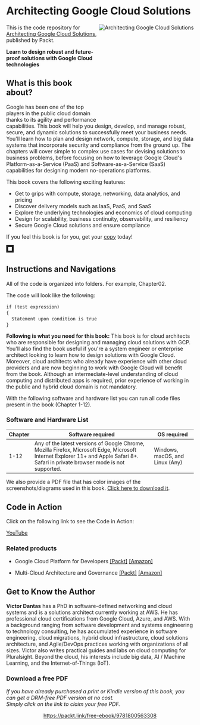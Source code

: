 # Architecting Google Cloud Solutions

<a href="https://www.packtpub.com/product/Architecting-Google-Cloud-Solutions/9781800563308?utm_source=github&utm_medium=repository&utm_campaign=9781800563308"><img src="https://static.packt-cdn.com/products/9781800563308/cover/smaller" alt="Architecting Google Cloud Solutions" height="256px" align="right"></a>

This is the code repository for [Architecting Google Cloud Solutions](https://www.packtpub.com/product/Architecting-Google-Cloud-Solutions/9781800563308?utm_source=github&utm_medium=repository&utm_campaign=9781800563308), published by Packt.

**Learn to design robust and future-proof solutions with Google Cloud technologies**

## What is this book about?
Google has been one of the top players in the public cloud domain thanks to its agility and performance capabilities. This book will help you design, develop, and manage robust, secure, and dynamic solutions to successfully meet your business needs.
You'll learn how to plan and design network, compute, storage, and big data systems that incorporate security and compliance from the ground up. The chapters will cover simple to complex use cases for devising solutions to business problems, before focusing on how to leverage Google Cloud's Platform-as-a-Service (PaaS) and Software-as-a-Service (SaaS) capabilities for designing modern no-operations platforms.

This book covers the following exciting features: 
* Get to grips with compute, storage, networking, data analytics, and pricing
* Discover delivery models such as IaaS, PaaS, and SaaS
* Explore the underlying technologies and economics of cloud computing
* Design for scalability, business continuity, observability, and resiliency
* Secure Google Cloud solutions and ensure compliance

If you feel this book is for you, get your [copy](https://www.amazon.com/dp/1800563302) today!

<a href="https://www.packtpub.com/?utm_source=github&utm_medium=banner&utm_campaign=GitHubBanner"><img src="https://raw.githubusercontent.com/PacktPublishing/GitHub/master/GitHub.png" alt="https://www.packtpub.com/" border="5" /></a>

## Instructions and Navigations
All of the code is organized into folders. For example, Chapter02.

The code will look like the following:
```
if (test expression)
{
  Statement upon condition is true
}
```

**Following is what you need for this book:**
This book is for cloud architects who are responsible for designing and managing cloud solutions with GCP. You'll also find the book useful if you're a system engineer or enterprise architect looking to learn how to design solutions with Google Cloud. Moreover, cloud architects who already have experience with other cloud providers and are now beginning to work with Google Cloud will benefit from the book. Although an intermediate-level understanding of cloud computing and distributed apps is required, prior experience of working in the public and hybrid cloud domain is not mandatory.

With the following software and hardware list you can run all code files present in the book (Chapter 1-12).

### Software and Hardware List

| Chapter  | Software required                            | OS required                        |
| -------- | ---------------------------------------------| -----------------------------------|
| 1-12     | Any of the latest versions of Google Chrome, Mozilla Firefox, Microsoft Edge, Microsoft Internet Explorer 11+ and Apple Safari 8+. Safari in private browser mode is not supported.  | Windows, macOS, and Linux (Any)    |
              
            
                                   
             
We also provide a PDF file that has color images of the screenshots/diagrams used in this book. [Click here to download it](http://www.packtpub.com/sites/default/files/downloads/9781800563308_ColorImages.pdf).

## Code in Action

Click on the following link to see the Code in Action:

[YouTube](https://www.youtube.com/playlist?list=PLeLcvrwLe187kjZmHY2Q8qdz1RdVUfKgY)

### Related products <Other books you may enjoy>
* Google Cloud Platform for Developers [[Packt]](https://www.packtpub.com/product/google-cloud-platform-for-developers/9781788837675?utm_source=github&utm_medium=repository&utm_campaign=9781788837675) [[Amazon]](https://www.amazon.com/dp/1788837673)

* Multi-Cloud Architecture and Governance [[Packt]](https://www.packtpub.com/product/multi-cloud-architecture-and-governance/9781800203198?utm_source=github&utm_medium=repository&utm_campaign=9781800203198) [[Amazon]](https://www.amazon.com/dp/1800203195)

## Get to Know the Author
**Victor Dantas** has a PhD in software-defined networking and cloud systems and is a solutions architect currently working at AWS. He has professional cloud certifications from Google Cloud, Azure, and AWS. With a background ranging from software development and systems engineering to technology consulting, he has accumulated experience in software engineering, cloud migrations, hybrid cloud infrastructure, cloud solutions architecture, and Agile/DevOps practices working with organizations of all sizes. Victor also writes practical guides and labs on cloud computing for Pluralsight. Beyond the cloud, his interests include big data, AI / Machine Learning, and the Internet-of-Things (IoT).
### Download a free PDF

 <i>If you have already purchased a print or Kindle version of this book, you can get a DRM-free PDF version at no cost.<br>Simply click on the link to claim your free PDF.</i>
<p align="center"> <a href="https://packt.link/free-ebook/9781800563308">https://packt.link/free-ebook/9781800563308 </a> </p>